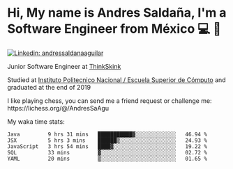 # Hi, My name is Andres Saldaña, I'm a Software Engineer from México :computer: :boy:

[![Linkedin: andressaldanaaguilar](https://img.shields.io/badge/-andressaldanaaguilar-blue?style=flat-square&logo=Linkedin&logoColor=white&link=https://www.linkedin.com/in/thaianebraga/)](https://www.linkedin.com/in/andressaldanaaguilar)

<p>Junior Software Engineer at <a href="https://www.thinkskink.com/">ThinkSkink</a></p>
<p>Studied at <a href="https://en.wikipedia.org/wiki/ESCOM">Instituto Politecnico Nacional / Escuela Superior de Cómputo</a> and graduated at the end of 2019</p>
<p>I like playing chess, you can send me a friend request or challenge me: https://lichess.org/@/AndresSaAgu</p>

<p> My waka time stats: </p>

<!--START_SECTION:waka-->
```text
Java         9 hrs 31 mins   ███████████▓░░░░░░░░░░░░░   46.94 % 
JSX          5 hrs 3 mins    ██████▒░░░░░░░░░░░░░░░░░░   24.93 % 
JavaScript   3 hrs 54 mins   ████▓░░░░░░░░░░░░░░░░░░░░   19.22 % 
SQL          33 mins         ▓░░░░░░░░░░░░░░░░░░░░░░░░   02.72 % 
YAML         20 mins         ▒░░░░░░░░░░░░░░░░░░░░░░░░   01.65 % 
```
<!--END_SECTION:waka-->
